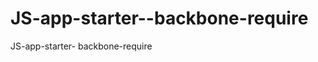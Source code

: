 JS-app-starter--backbone-require
================================

JS-app-starter- backbone-require
